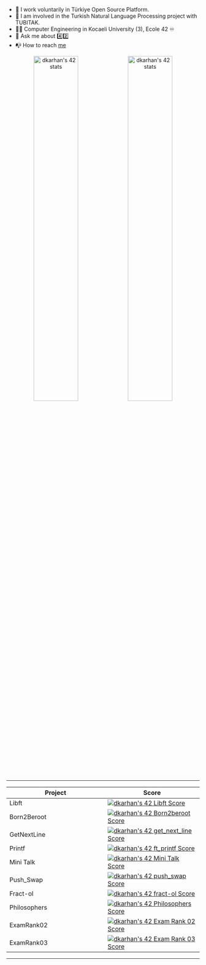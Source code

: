 - 🔭 I work voluntarily in Türkiye Open Source Platform.
- 🤖 I am involved in the Turkish Natural Language Processing project with TUBITAK.
- 👨‍🎓 Computer Engineering in Kocaeli University (3), Ecole 42 ♾
- 🔎 Ask me about 4️⃣2️⃣
- 📭 How to reach [me](https://www.linkedin.com/in/denizkarhan/)

<p align="center">
   <a href="https://profile.intra.42.fr/users/dkarhan"><img width="48%" src="https://badge42.vercel.app/api/v2/cl5c70zd0005508mjjrh9t27e/stats?cursusId=21&coalitionId=234" alt="dkarhan's 42 stats" /></a>
  <a href="https://profile.intra.42.fr/users/dkarhan"><img width="48%" src="https://badge42.vercel.app/api/v2/cl5c70zd0005508mjjrh9t27e/stats?cursusId=9&coalitionId=piscine" alt="dkarhan's 42 stats"/></a>
<table  align="center">

<tr style="display:flex; justify-content:space-around;"><td style="padding:0;">

|Project|Score| 
-------|-------------------
| Libft <img width=250>| [![dkarhan's 42 Libft Score](https://badge42.vercel.app/api/v2/cl5c70zd0005508mjjrh9t27e/project/2473094)](https://github.com/denizkarhan/libft)|
| Born2Beroot| [![dkarhan's 42 Born2beroot Score](https://badge42.vercel.app/api/v2/cl5c70zd0005508mjjrh9t27e/project/2513590)](https://github.com/denizkarhan)|
| GetNextLine| [![dkarhan's 42 get_next_line Score](https://badge42.vercel.app/api/v2/cl5c70zd0005508mjjrh9t27e/project/2508633)](https://github.com/denizkarhan/get_next_line)|
| Printf| [![dkarhan's 42 ft_printf Score](https://badge42.vercel.app/api/v2/cl5c70zd0005508mjjrh9t27e/project/2508634)](https://github.com/denizkarhan/ft_printf)|
| Mini Talk| [![dkarhan's 42 Mini Talk Score](https://badge42.vercel.app/api/v2/cl5c70zd0005508mjjrh9t27e/project/2570042)](https://github.com/denizkarhan/Mini-talk)|
| Push_Swap| [![dkarhan's 42 push_swap Score](https://badge42.vercel.app/api/v2/cl5c70zd0005508mjjrh9t27e/project/2539638)](https://github.com/denizkarhan/Push_swap)|
| Fract-ol| [![dkarhan's 42 fract-ol Score](https://badge42.vercel.app/api/v2/cl5c70zd0005508mjjrh9t27e/project/2573778)](https://github.com/denizkarhan/Fract-ol)|
| Philosophers| [![dkarhan's 42 Philosophers Score](https://badge42.vercel.app/api/v2/cl5c70zd0005508mjjrh9t27e/project/2640467)](https://github.com/denizkarhan)|
| ExamRank02| [![dkarhan's 42 Exam Rank 02 Score](https://badge42.vercel.app/api/v2/cl5c70zd0005508mjjrh9t27e/project/2541816)](https://github.com/denizkarhan)|
| ExamRank03| [![dkarhan's 42 Exam Rank 03 Score](https://badge42.vercel.app/api/v2/cl5c70zd0005508mjjrh9t27e/project/2643723)](https://github.com/denizkarhan)|
</td></tr></table>
</p>
